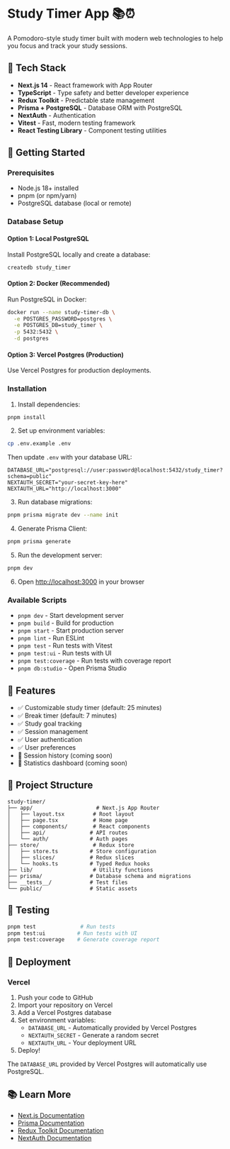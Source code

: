 # Study Timer App 📚⏰

A Pomodoro-style study timer built with modern web technologies to help you focus and track your study sessions.

## 🚀 Tech Stack

- **Next.js 14** - React framework with App Router
- **TypeScript** - Type safety and better developer experience
- **Redux Toolkit** - Predictable state management
- **Prisma + PostgreSQL** - Database ORM with PostgreSQL
- **NextAuth** - Authentication
- **Vitest** - Fast, modern testing framework
- **React Testing Library** - Component testing utilities

## 🏁 Getting Started

### Prerequisites
- Node.js 18+ installed
- pnpm (or npm/yarn)
- PostgreSQL database (local or remote)

### Database Setup

#### Option 1: Local PostgreSQL
Install PostgreSQL locally and create a database:

```bash
createdb study_timer
```

#### Option 2: Docker (Recommended)
Run PostgreSQL in Docker:

```bash
docker run --name study-timer-db \
  -e POSTGRES_PASSWORD=postgres \
  -e POSTGRES_DB=study_timer \
  -p 5432:5432 \
  -d postgres
```

#### Option 3: Vercel Postgres (Production)
Use Vercel Postgres for production deployments.

### Installation

1. Install dependencies:
```bash
pnpm install
```

2. Set up environment variables:
```bash
cp .env.example .env
```

Then update `.env` with your database URL:
```env
DATABASE_URL="postgresql://user:password@localhost:5432/study_timer?schema=public"
NEXTAUTH_SECRET="your-secret-key-here"
NEXTAUTH_URL="http://localhost:3000"
```

3. Run database migrations:
```bash
pnpm prisma migrate dev --name init
```

4. Generate Prisma Client:
```bash
pnpm prisma generate
```

5. Run the development server:
```bash
pnpm dev
```

6. Open [http://localhost:3000](http://localhost:3000) in your browser

### Available Scripts

- `pnpm dev` - Start development server
- `pnpm build` - Build for production
- `pnpm start` - Start production server
- `pnpm lint` - Run ESLint
- `pnpm test` - Run tests with Vitest
- `pnpm test:ui` - Run tests with UI
- `pnpm test:coverage` - Run tests with coverage report
- `pnpm db:studio` - Open Prisma Studio

## 🎯 Features

- ✅ Customizable study timer (default: 25 minutes)
- ✅ Break timer (default: 7 minutes)
- ✅ Study goal tracking
- ✅ Session management
- ✅ User authentication
- ✅ User preferences
- 🚧 Session history (coming soon)
- 🚧 Statistics dashboard (coming soon)

## 📁 Project Structure

```
study-timer/
├── app/                    # Next.js App Router
│   ├── layout.tsx         # Root layout
│   ├── page.tsx           # Home page
│   ├── components/        # React components
│   ├── api/              # API routes
│   └── auth/             # Auth pages
├── store/                 # Redux store
│   ├── store.ts          # Store configuration
│   ├── slices/           # Redux slices
│   └── hooks.ts          # Typed Redux hooks
├── lib/                   # Utility functions
├── prisma/               # Database schema and migrations
├── __tests__/            # Test files
└── public/               # Static assets
```

## 🧪 Testing

```bash
pnpm test              # Run tests
pnpm test:ui          # Run tests with UI
pnpm test:coverage    # Generate coverage report
```

## 🚀 Deployment

### Vercel

1. Push your code to GitHub
2. Import your repository on Vercel
3. Add a Vercel Postgres database
4. Set environment variables:
   - `DATABASE_URL` - Automatically provided by Vercel Postgres
   - `NEXTAUTH_SECRET` - Generate a random secret
   - `NEXTAUTH_URL` - Your deployment URL
5. Deploy!

The `DATABASE_URL` provided by Vercel Postgres will automatically use PostgreSQL.

## 📚 Learn More

- [Next.js Documentation](https://nextjs.org/docs)
- [Prisma Documentation](https://www.prisma.io/docs)
- [Redux Toolkit Documentation](https://redux-toolkit.js.org/)
- [NextAuth Documentation](https://next-auth.js.org/)
